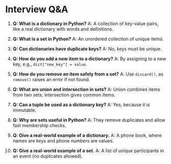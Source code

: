 # Interview Q&A

1. **Q: What is a dictionary in Python?**
   A: A collection of key-value pairs, like a real dictionary with words and definitions.

2. **Q: What is a set in Python?**
   A: An unordered collection of unique items.

3. **Q: Can dictionaries have duplicate keys?**
   A: No, keys must be unique.

4. **Q: How do you add a new item to a dictionary?**
   A: By assigning to a new key, e.g., `dict["new_key"] = value`.

5. **Q: How do you remove an item safely from a set?**
   A: Use `discard()`, as `remove()` raises an error if not found.

6. **Q: What are union and intersection in sets?**
   A: Union combines items from two sets; intersection gives common items.

7. **Q: Can a tuple be used as a dictionary key?**
   A: Yes, because it is immutable.

8. **Q: Why are sets useful in Python?**
   A: They remove duplicates and allow fast membership checks.

9. **Q: Give a real-world example of a dictionary.**
   A: A phone book, where names are keys and phone numbers are values.

10. **Q: Give a real-world example of a set.**
    A: A list of unique participants in an event (no duplicates allowed).

